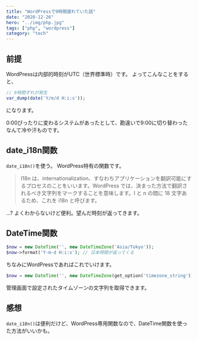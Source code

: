 ```yaml
---
title: "WordPressで9時間遅れていた話"
date: "2020-12-26"
hero: "../img/php.jpg"
tags: ["php", "wordpress"]
category: "tech"
---
```

## 前提
WordPressは内部的時刻がUTC（世界標準時）です。
よってこんなことをすると、
```php
// 9時間ずれが発生
var_dump(date('Y/m/d H:i:s'));
```
になります。

0:00ぴったりに変わるシステムがあったとして、勘違いで9:00に切り替わったなんて冷や汗ものです。

## date_i18n関数
`date_i18n()`を使う。
WordPress特有の関数です。
>I18n は、internationalization、すなわちアプリケーションを翻訳可能にするプロセスのことをいいます。WordPress では、決まった方法で翻訳されるべき文字列をマークすることを意味します。I と n の間に 18 文字あるため、これを i18n と呼びます。

...? よくわからないけど便利。望んだ時刻が返ってきます。

## DateTime関数
```php
$now = new DateTime('', new DateTimeZone('Asia/Tokyo'));
$now->format('Y-m-d H:i:s'); // 日本時間が返ってくる
```

ちなみにWordPressであればこれでいけます。
```php
$now = new DateTime('', new DateTimeZone(get_option('timezone_string')));
```
管理画面で設定されたタイムゾーンの文字列を取得できます。

## 感想
`date_i18n()`は便利だけど、WordPress専用関数なので、DateTime関数を使った方法がいいかも。
